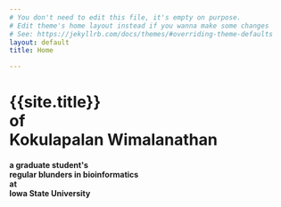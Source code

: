 ```yaml
---
# You don't need to edit this file, it's empty on purpose.
# Edit theme's home layout instead if you wanna make some changes
# See: https://jekyllrb.com/docs/themes/#overriding-theme-defaults
layout: default
title: Home

---
```


<div class="mdl-grid">
	<div class="mdl-cell mdl-card mdl-cell--12-col mdl-cell--4-col-phone">
		<div class="home-img">
			<h1>
			{{site.title}} 
			<br>
			of
			<br>
			Kokulapalan Wimalanathan
			</h1>
		</div>
		<h4 class="sub-title">
			a graduate student's <br> 
			regular blunders in bioinformatics  <br>
			at <br>
			Iowa State University
		</h4>
	</div>

</div>
